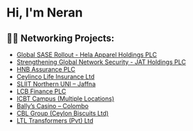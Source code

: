 <h1>Hi, I'm Neran </h1>

<h2>👨‍💻 Networking Projects:</h2>

- [Global SASE Rollout - Hela Apparel Holdings PLC](https://github.com/NeranjanCharitha/Global-SASE-Rollout-Hela-Apparel-Holdings-PLC)
- [Strengthening Global Network Security - JAT Holdings PLC](https://github.com/NeranjanCharitha/Strengthening-Global-Network-Security---JAT-Holdings-PLC/blob/main/README.md)
- [HNB Assurance PLC](https://github.com/NeranjanCharitha/Redesign-of-HNB-Assurance-s-Enterprise-Network)
- [Ceylinco Life Insurance Ltd](https://github.com/NeranjanCharitha/Redesign-of-Security-and-LAN-Infrastructure-for-Ceylinco-Life-Insurance-Ltd/blob/main/README.md)
- [SLIIT Northern UNI – Jaffna](https://github.com/NeranjanCharitha/SLIIT-Northern-Uni-Campus-Network/blob/main/README.md)
- [LCB Finance PLC](https://github.com/NeranjanCharitha/LCB-Finance-SDWAN-Deployment/blob/main/README.md)
- [ICBT Campus (Multiple Locations)](https://github.com/NeranjanCharitha/ICBT-Campus-SDWAN-Deployment/blob/main/README.md)
- [Bally’s Casino – Colombo](https://github.com/NeranjanCharitha/Ballys-Casino-Network-Security/blob/main/README.md)
- [CBL Group (Ceylon Biscuits Ltd)](https://github.com/NeranjanCharitha/CBL-Group-FortiGate-AZURE-Integration-Manage-Firewalls/blob/main/README.md)
- [LTL Transformers (Pvt) Ltd](https://github.com/NeranjanCharitha/Network-Transformation-SD-WAN-Deployment-LTL-Transformers-Pvt-Ltd-/blob/main/README.md)


<!--
**joshmadakor1/joshmadakor1** is a ✨ _special_ ✨ repository because its `README.md` (this file) appears on your GitHub profile.

Here are some ideas to get you started:

- 🔭 I’m currently working on ...
- 🌱 I’m currently learning ...
- 👯 I’m looking to collaborate on ...
- 🤔 I’m looking for help with ...
- 💬 Ask me about ...
- 📫 How to reach me: ...
- 😄 Pronouns: ...
- ⚡ Fun fact: ...
-->
